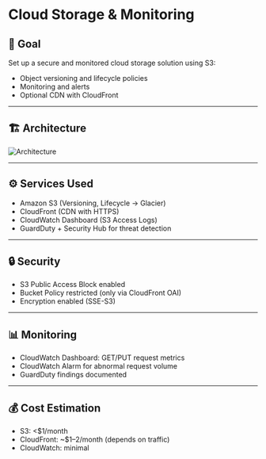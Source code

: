 # Cloud Storage & Monitoring

## 🎯 Goal
Set up a secure and monitored cloud storage solution using S3:
- Object versioning and lifecycle policies
- Monitoring and alerts
- Optional CDN with CloudFront

---

## 🏗️ Architecture
![Architecture](architecture.png)

---

## ⚙️ Services Used
- Amazon S3 (Versioning, Lifecycle → Glacier)
- CloudFront (CDN with HTTPS)
- CloudWatch Dashboard (S3 Access Logs)
- GuardDuty + Security Hub for threat detection

---

## 🔒 Security
- S3 Public Access Block enabled
- Bucket Policy restricted (only via CloudFront OAI)
- Encryption enabled (SSE-S3)

---

## 📊 Monitoring
- CloudWatch Dashboard: GET/PUT request metrics
- CloudWatch Alarm for abnormal request volume
- GuardDuty findings documented

---

## 💰 Cost Estimation
- S3: <$1/month
- CloudFront: ~$1–2/month (depends on traffic)
- CloudWatch: minimal